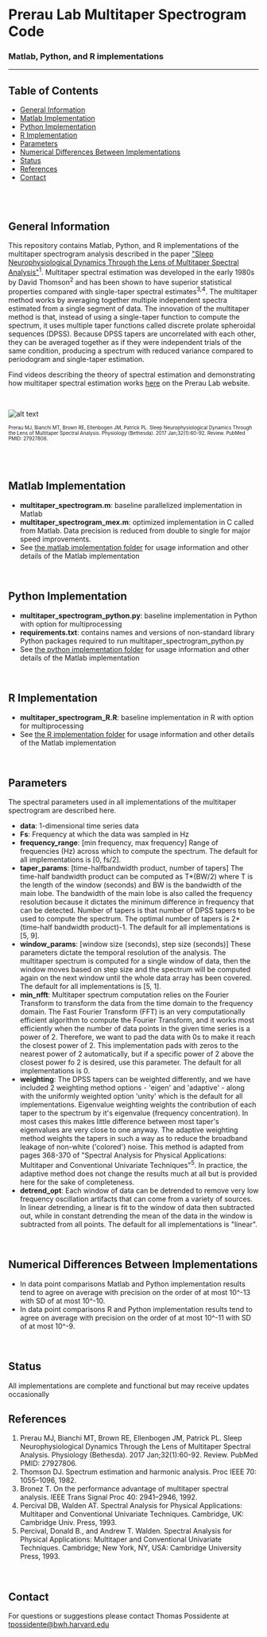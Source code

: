 # Prerau Lab Multitaper Spectrogram Code
### Matlab, Python, and R implementations
---

## Table of Contents
* [General Information](#general-information)
* [Matlab Implementation](#matlab-implementation)
* [Python Implementation](#python-implementation)
* [R Implementation](#r-implementation)
* [Parameters](#parameters)
* [Numerical Differences Between Implementations](#numerical-differences-between-implementations)
* [Status](#status)
* [References](#references)
* [Contact](#contact)

<br/>
<br/>

## General Information 
This repository contains Matlab, Python, and R implementations of the multitaper spectrogram analysis described in the paper ["Sleep Neurophysiological Dynamics Through the Lens of Multitaper Spectral Analysis"](https://prerau.bwh.harvard.edu/publications/Physiology_Bethesda_2017_Prerau.pdf)<sup>1</sup>. Multitaper spectral estimation was developed in the early 1980s by David Thomson<sup>2</sup> and has been shown to have superior statistical properties compared with single-taper spectral estimates<sup>3,4</sup>. The multitaper method works by averaging together multiple independent spectra estimated from a single segment of data. The innovation of the multitaper method is that, instead of using a single-taper function to compute the spectrum, it uses multiple taper functions called discrete prolate spheroidal sequences (DPSS). Because DPSS tapers are uncorrelated with each other, they can be averaged together as if they were independent trials of the same condition, producing a spectrum with reduced variance compared to periodogram and single-taper estimation. 

Find videos describing the theory of spectral estimation and demonstrating how multitaper spectral estimation works [here](https://prerau.bwh.harvard.edu/multitaper/) on the Prerau Lab website. 

<br/>

![alt text](https://prerau.bwh.harvard.edu/images/multitaper_diagram.png)

<sup><sub>Prerau MJ, Bianchi MT, Brown RE, Ellenbogen JM, Patrick PL. Sleep Neurophysiological Dynamics Through the Lens of Multitaper Spectral Analysis. Physiology (Bethesda). 2017 Jan;32(1):60-92. Review. PubMed PMID: 27927806. </sup></sub>

<br/>
<br/>

## Matlab Implementation
* **multitaper_spectrogram.m**: baseline parallelized implementation in Matlab 
* **multitaper_spectrogram_mex.m**: optimized implementation in C called from Matlab. Data precision is reduced from double to single for major speed improvements.
* See [the matlab implementation folder](https://github.com/preraulab/multitaper_toolbox/tree/master/matlab) for usage information and other details of the Matlab implementation
<br/>

## Python Implementation
* **multitaper_spectrogram_python.py**: baseline implementation in Python with option for multiprocessing
* **requirements.txt**: contains names and versions of non-standard library Python packages required to run multitaper_spectrogram_python.py
* See [the python implementation folder](https://github.com/preraulab/multitaper_toolbox/tree/master/python) for usage information and other details of the Matlab implementation

<br/>

## R Implementation
* **multitaper_spectrogram_R.R**: baseline implementation in R with option for multiprocessing
* See [the R implementation folder](https://github.com/preraulab/multitaper_toolbox/tree/master/R) for usage information and other details of the Matlab implementation

<br/>

## Parameters
The spectral parameters used in all implementations of the multitaper spectrogram are described here.
* **data**: 1-dimensional time series data
* **Fs**: Frequency at which the data was sampled in Hz 
* **frequency_range**: [min frequency, max frequency] Range of frequencies (Hz) across which to compute the spectrum. The default for all implementations is [0, fs/2].
* **taper_params**:  [time-halfbandwidth product, number of tapers] The time-half bandwidth product can be computed as T*(BW/2) where T is the length of the window (seconds) and BW is the bandwidth of the main lobe. The bandwidth of the main lobe is also called the frequency resolution because it dictates the minimum difference in frequency that can be detected. Number of tapers is that number of DPSS tapers to be used to compute the spectrum. The optimal number of tapers is 2*(time-half bandwidth product)-1. The default for all implementations is [5, 9].
* **window_params**: [window size (seconds), step size (seconds)] These parameters dictate the temporal resolution of the analysis. The multitaper spectrum is computed for a single window of data, then the window moves based on step size and the spectrum will be computed again on the next window until the whole data array has been covered. The default for all implementations is [5, 1]. 
* **min_nfft**: Multitaper spectrum computation relies on the Fourier Transform to transform the data from the time domain to the frequency domain. The Fast Fourier Transform (FFT) is an very computationally efficient algorithm to compute the Fourier Transform, and it works most efficiently when the number of data points in the given time series is a power of 2. Therefore, we want to pad the data with 0s to make it reach the closest power of 2. This implementation pads with zeros to the nearest power of 2 automatically, but if a specific power of 2 above the closest power fo 2 is desired, use this parameter. The default for all implementations is 0.
* **weighting**: The DPSS tapers can be weighted differently, and we have included 2 weighting method options - 'eigen' and 'adaptive' - along with the uniformly weighted option 'unity' which is the default for all implementations. Eigenvalue weighting weights the contribution of each taper to the spectrum by it's eigenvalue (frequency concentration). In most cases this makes little difference between most taper's eigenvalues are very close to one anyway. The adaptive weighting method weights the tapers in such a way as to reduce the broadband leakage of non-white ('colored') noise. This method is adapted from pages 368-370 of "Spectral Analysis for Physical Applications: Multitaper and Conventional Univariate Techniques"<sup>5</sup>. In practice, the adaptive method does not change the results much at all but is provided here for the sake of completeness. 
* **detrend_opt**: Each window of data can be detrended to remove very low frequency oscillation artifacts that can come from a variety of sources. In linear detrending, a linear is fit to the window of data then subtracted out, while in constant detrending the mean of the data in the window is subtracted from all points. The default for all implementations is "linear". 

<br/>

## Numerical Differences Between Implementations
* In data point comparisons Matlab and Python implementation results tend to agree on average with precision on the order of at most 10^-13 with SD of at most 10^-10.
* In data point comparisons R and Python implementation results tend to agree on average with precision on the order of at most 10^-11 with SD of at most 10^-9.

<br/>

## Status 
All implementations are complete and functional but may receive updates occasionally
<br/>

## References
1. Prerau MJ, Bianchi MT, Brown RE, Ellenbogen JM, Patrick PL. Sleep Neurophysiological Dynamics Through the Lens of Multitaper Spectral Analysis. Physiology (Bethesda). 2017 Jan;32(1):60-92. Review. PubMed PMID: 27927806.
2. Thomson DJ. Spectrum estimation and harmonic analysis. Proc IEEE 70: 1055–1096, 1982.
3. Bronez T. On the performance advantage of multitaper spectral analysis. IEEE Trans Signal Proc 40: 2941–2946, 1992.
4. Percival DB, Walden AT. Spectral Analysis for Physical Applications: Multitaper and Conventional Univariate Techniques. Cambridge, UK: Cambridge Univ. Press, 1993.
5. Percival, Donald B., and Andrew T. Walden. Spectral Analysis for Physical Applications: Multitaper and Conventional Univariate Techniques. Cambridge; New York, NY, USA: Cambridge University Press, 1993.
<br/>

## Contact
For questions or suggestions please contact Thomas Possidente at tpossidente@bwh.harvard.edu
<br/>
<br/>
